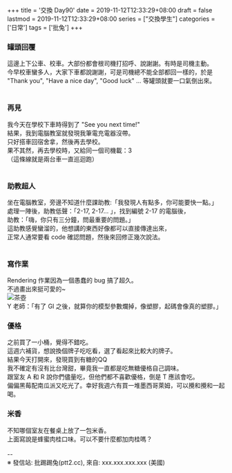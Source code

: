 +++
title = '交換 Day90'
date = 2019-11-12T12:33:29+08:00
draft = false
lastmod = 2019-11-12T12:33:29+08:00
series = ["交換學生"]
categories = ['日常']
tags = ['批兔']
+++
### 罐頭回覆 
這邊上下公車、校車。大部份都會根司機打招呼、說謝謝。有時是司機主動。<br>
今早校車蠻多人，大家下車都說謝謝，可是司機總不能全部都回一樣的，於是<br>
"Thank you", "Have a nice day", "Good luck" ... 等罐頭就要一口氣倒出來。<br>
<br>
### 再見 
我今天在學校下車時得到了 "See you next time!"<br>
結果，我到電腦教室就發現我筆電充電器沒帶。<br>
只好搭車回宿舍拿，然後再去學校。<br>
果不其然，再去學校時，又給同一個司機載：3<br>
（這條線就是兩台車一直巡迴跑）<br>
<br>
### 助教超人 
坐在電腦教室，旁邊不知道什麼課助教:「我發現人有點多，你可能要快一點。」<br>
處理一陣後，助教低聲：「2-17, 2-17... 」，找到編號 2-17 的電腦後，<br>
助教：「嗨，你只有三分鐘，問最重要的問題。」<br>
這助教感覺蠻溜的，他想講的東西好像都可以直接傳達出來，<br>
正常人通常要看 code 確認問題，然後來回修正幾次說法。<br>
<br>
### 寫作業 
Rendering 作業因為一個愚蠢的 bug 搞了超久。<br>
不過畫出來挺可愛的~<br>
![茶壺](https://www.csie.ntu.edu.tw/~b05902041/rtg/prj11_simp.png)<br>
Y 老師：「有了 GI 之後，就算你的模型參數爛掉，像塑膠，起碼會像真的塑膠。」<br>

### 優格 
之前買了一小桶，覺得不錯吃。<br>
這週六補貨，想說換個牌子吃吃看，選了看起來比較大的牌子。<br>
結果今天打開來，發現買到有糖的QQ<br>
我不確定有沒有比台灣甜，畢竟我一直都是吃無糖優格自己調味。<br>
跟室友 A 和 R 說你們儘量吃，但他們都不喜歡優格，倒是 T 應該會吃。<br>
偏偏黑莓配南瓜派又吃光了。幸好我週六有買一堆墨西哥萊姆，可以攪和攪和一起喝。<br>

### 米香 
不知哪個室友在餐桌上放了一包米香。<br>
上面寫說是蜂蜜肉桂口味。可以不要什麼都加肉桂嗎？<br>
<br>
--<br>
※ 發信站: 批踢踢兔(ptt2.cc), 來自: xxx.xxx.xxx.xxx (美國)<br>
